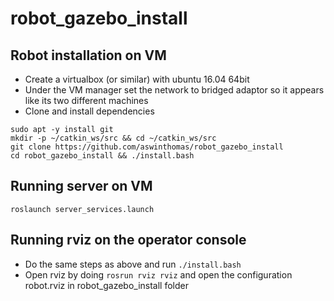 # robot_gazebo_install

## Robot installation on VM

- Create a virtualbox (or similar) with ubuntu 16.04 64bit
- Under the VM manager set the network to bridged adaptor so it appears like its two different machines
- Clone and install dependencies
```
sudo apt -y install git
mkdir -p ~/catkin_ws/src && cd ~/catkin_ws/src
git clone https://github.com/aswinthomas/robot_gazebo_install
cd robot_gazebo_install && ./install.bash
```

## Running server on VM

```roslaunch server_services.launch```

## Running rviz on the operator console

- Do the same steps as above and run ```./install.bash```
- Open rviz by doing ```rosrun rviz rviz``` and open the configuration robot.rviz in robot_gazebo_install folder


